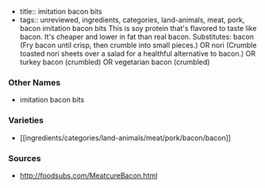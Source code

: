 - title:: imitation bacon bits
- tags:: unreviewed, ingredients, categories, land-animals, meat, pork, bacon
imitation bacon bits This is soy protein that's flavored to taste like bacon. It's cheaper and lower in fat than real bacon. Substitutes: bacon (Fry bacon until crisp, then crumble into small pieces.) OR nori (Crumble toasted nori sheets over a salad for a healthful alternative to bacon.) OR turkey bacon (crumbled) OR vegetarian bacon (crumbled)

### Other Names

* imitation bacon bits

### Varieties

* [[ingredients/categories/land-animals/meat/pork/bacon/bacon]]

### Sources
* http://foodsubs.com/MeatcureBacon.html
